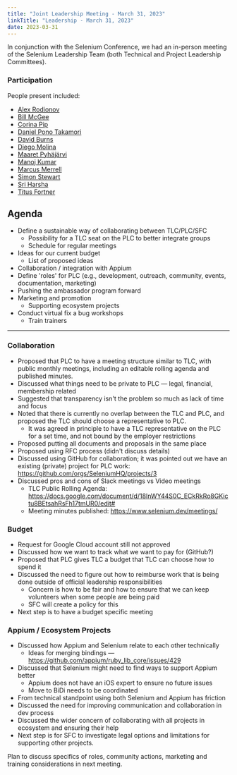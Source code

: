 ```yaml
---
title: "Joint Leadership Meeting - March 31, 2023"
linkTitle: "Leadership - March 31, 2023"
date: 2023-03-31
---
```


In conjunction with the Selenium Conference, we had an in-person meeting of the Selenium Leadership Team (both
Technical and Project Leadership Committees).

### Participation

People present included:
* [Alex Rodionov](p0deje)
* [Bill McGee](testbot206)
* [Corina Pip](iamalittletester)
* [Daniel Pono Takamori](pono)
* [David Burns](AutomatedTester)
* [Diego Molina](diemol)
* [Maaret Pyhäjärvi](maaretp)
* [Manoj Kumar](manoj9788)
* [Marcus Merrell](mmerrell)
* [Simon Stewart](shs96c)
* [Sri Harsha](harsha509)
* [Titus Fortner](titusfortner)

## Agenda

* Define a sustainable way of collaborating between TLC/PLC/SFC
  * Possibility for a TLC seat on the PLC to better integrate groups 
  * Schedule for regular meetings
* Ideas for our current budget
  * List of proposed ideas
* Collaboration / integration with Appium
* Define 'roles' for PLC (e.g., development, outreach, community, events, documentation, marketing)
* Pushing the ambassador program forward
* Marketing and promotion 
  * Supporting ecosystem projects
* Conduct virtual fix a bug workshops
  * Train trainers

***

### Collaboration

* Proposed that PLC to have a meeting structure similar to TLC, with public monthly meetings, including an
editable rolling agenda and published minutes.
* Discussed what things need to be private to PLC — legal, financial, membership related
* Suggested that transparency isn't the problem so much as lack of time and focus
* Noted that there is currently no overlap between the TLC and PLC, and proposed the TLC should choose a representative to PLC.
  * It was agreed in principle to have a TLC representative on the PLC for a set time, and not bound by the employer restrictions
* Proposed putting all documents and proposals in the same place
* Proposed using RFC process (didn't discuss details)
* Discussed using GitHub for collaboration; it was pointed out we have an existing (private) project for PLC work: https://github.com/orgs/SeleniumHQ/projects/3
* Discussed pros and cons of Slack meetings vs Video meetings
  * TLC Public Rolling Agenda: https://docs.google.com/document/d/18InWY44S0C_ECkRkRo8GKictu8BEtsahRsFh17tmUR0/edit#
  * Meeting minutes published: https://www.selenium.dev/meetings/

### Budget

* Request for Google Cloud account still not approved
* Discussed how we want to track what we want to pay for (GitHub?)
* Proposed that PLC gives TLC a budget that TLC can choose how to spend it
* Discussed the need to figure out how to reimburse work that is being done outside of official leadership responsibilities
  * Concern is how to be fair and how to ensure that we can keep volunteers when some people are being paid
  * SFC will create a policy for this 
* Next step is to have a budget specific meeting

### Appium / Ecosystem Projects

* Discussed how Appium and Selenium relate to each other technically
  * Ideas for merging bindings — https://github.com/appium/ruby_lib_core/issues/429
* Discussed that Selenium might need to find ways to support Appium better
  * Appium does not have an iOS expert to ensure no future issues
  * Move to BiDi needs to be coordinated
* From technical standpoint using both Selenium and Appium has friction
* Discussed the need for improving communication and collaboration in dev process
* Discussed the wider concern of collaborating with all projects in ecosystem and ensuring their help
* Next step is for SFC to investigate legal options and limitations for supporting other projects.

Plan to discuss specifics of roles, community actions, marketing and training considerations in next meeting.

[p0deje]: https://github.com/p0deje/
[testbot206]: https://github.com/testbot206
[iamalittletester]: https://github.com/iamalittletester
[pono]: https://github.com/pono
[AutomatedTester]: https://github.com/AutomatedTester/
[diemol]: https://github.com/diemol/
[maaretp]: https://github.com/maaretp
[manoj9788]: https://github.com/manoj9788
[mmerrell]: https://github.com/mmerrell
[shs96c]: https://github.com/shs96c
[harsha509]: https://github.com/harsha509/
[titusfortner]: https://github.com/titusfortner/
